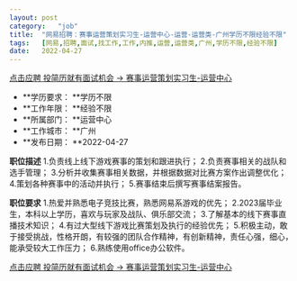 ```yaml
---
layout:	post
category:	"job"
title:	"网易招聘：赛事运营策划实习生-运营中心-运营-运营类-广州学历不限经验不限"
tags:	[网易,招聘,面试,找工作,工作,内推,运营,运营类,广州,学历不限,经验不限]
date:	2022-04-27
---
```


[点击应聘 投简历就有面试机会 -> 赛事运营策划实习生-运营中心](http://mobile.bole.netease.com/bole/boleDetail?id=25181&employeeId=346f03c3cda5f04c&key=all)



- **学历要求： **学历不限
- **工作年限： **经验不限
- **所属部门： **运营中心
- **工作城市： **广州
- **发布日期： **2022-04-27



**职位描述**
1.负责线上线下游戏赛事的策划和跟进执行；
2.负责赛事相关的战队和选手管理；
3.分析并收集赛事相关数据，并根据数据对比赛方案作出调整优化；
4.策划各种赛事中的活动并执行；
5.赛事结束后撰写赛事结案报告。



**职位要求**
1.热爱并熟悉电子竞技比赛，熟悉网易系游戏的优先；
2.2023届毕业生，本科以上学历，喜欢与玩家及战队、俱乐部交流；
3.了解基本的线下赛事直播技术知识；
4.有过大型线下游戏比赛策划及执行的经验优先；
5.积极主动，敢于接受挑战，性格开朗，有较强的团队合作精神，有创新精神，责任心强，细心，能承受较大工作压力；
6.熟练使用office办公软件。



[点击应聘 投简历就有面试机会 -> 赛事运营策划实习生-运营中心](http://mobile.bole.netease.com/bole/boleDetail?id=25181&employeeId=346f03c3cda5f04c&key=all)